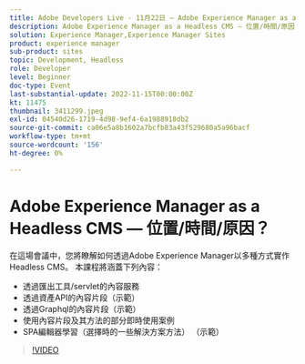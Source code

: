 ```yaml
---
title: Adobe Developers Live - 11月22日 — Adobe Experience Manager as a Headless CMS — 地點/時間/原因
description: Adobe Experience Manager as a Headless CMS — 位置/時間/原因？在這場會議中，您將瞭解如何透過Adobe Experience Manager以多種方式實作Headless CMS。 此會議將涵蓋下列內容 — 透過匯出工具提供的內容服務/servlet透過資產API的內容片段（示範）透過Graphql的內容片段（示範）使用內容片段和其方法的一些即時使用案例SPA編輯器學習（選擇時間的一些解決方案方法） （示範）
solution: Experience Manager,Experience Manager Sites
product: experience manager
sub-product: sites
topic: Development, Headless
role: Developer
level: Beginner
doc-type: Event
last-substantial-update: 2022-11-15T00:00:00Z
kt: 11475
thumbnail: 3411299.jpeg
exl-id: 04540d26-1719-4d98-9ef4-6a1988918db2
source-git-commit: ca06e5a8b1602a7bcfb83a43f529680a5a96bacf
workflow-type: tm+mt
source-wordcount: '156'
ht-degree: 0%

---
```


# Adobe Experience Manager as a Headless CMS — 位置/時間/原因？

在這場會議中，您將瞭解如何透過Adobe Experience Manager以多種方式實作Headless CMS。 本課程將涵蓋下列內容：

* 透過匯出工具/servlet的內容服務
* 透過資產API的內容片段（示範）
* 透過Graphql的內容片段（示範）
* 使用內容片段及其方法的部分即時使用案例
* SPA編輯器學習（選擇時的一些解決方案方法） （示範）

>[!VIDEO](https://video.tv.adobe.com/v/3411299/?quality=12&learn=on)
